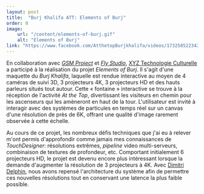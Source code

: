 ```yaml
---
layout: post
title:  "Burj Khalifa ATT: Elements of Burj"
order: 0
image:
    url: "/content/elements-of-burj.gif"
    alt: "Elements of Burj"
link: "https://www.facebook.com/AtthetopBurjkhalifa/videos/1732585223421356/"
---
```


En collaboration avec [_GSM Project_](http://gsmproject.com) et [_Fly Studio_](http://flystudio.com), [XYZ Technologie Culturelle](http://xyz-tc.com) a participé à la réalisation du projet _Elements of Burj_. Il s'agit d'une maquette du _Burj Khalifa_, laquelle est rendue interactive au moyen de 4 caméras de suivi 3D, 3 projecteurs 4K, 3 projecteurs HD et des hauts parleurs situés tout autour. Cette « fontaine » interactive se trouve à la réception de l'activité _At the Top_, divertissant les visiteurs en chemin pour les ascenseurs qui les amèneront en haut de la tour. L'utilisateur est invité à interagir avec des systèmes de particules en temps réel sur un canvas d'une résolution de près de 6K, offrant une qualité d'image rarement observée à cette échelle.

Au cours de ce projet, les nombreux défis techniques que j'ai eu à relever m'ont permis d'approfondir comme jamais mes connaissances de _TouchDesigner_: résolutions extrêmes, _pipeline_ video multi-serveurs, combinaison de textures de profondeur, etc. Comportant initialement 6 projecteurs HD, le projet est devenu encore plus intéressant lorsque la demande d'augmenter la résolution de 3 projecteurs à 4K. Avec [Dimitri Delphin](http://dimitridelphin.com), nous avons repensé l'architecture du système afin de permettre ces nouvelles résolutions tout en conservant une latence la plus faible possible.